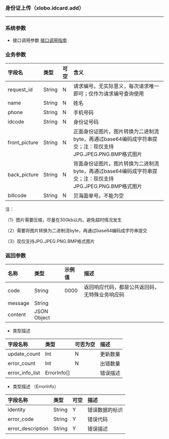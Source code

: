 ### 身份证上传（xlobo.idcard.add）

---

### 系统参数

* 接口调用参数 [接口调用指南](/openapi/how-to-call-api.md)

### 业务参数

| 字段名 | 类型 | 可空 | 含义 |
| :--- | :--- | :--- | :--- |
| request_id | String | N | 请求编号。无实际意义，每次请求唯一即可；仅作为请求编号查询使用 |
| name | String | N | 姓名 |
| phone | String | N | 手机号码 |
| idcode | String | N | 身份证号码 |
| front_picture | String | N | 正面身份证图片。图片转换为二进制流byte，再通过base64编码成字符串提交；注：现仅支持JPG.JPEG.PNG.BMP格式图片 |
| back_picture | String | N | 背面身份证图片。图片转换为二进制流byte，再通过base64编码成字符串提交；注：现仅支持JPG.JPEG.PNG.BMP格式图片 |
| billcode | String | N | 贝海面单号。不能为空|

注：

（1）图片需要压缩，尽量在300kb以内，避免超时情况发生

（2）需要将图片转换为二进制流byte，再通过base64编码成字符串提交

（3）现仅支持JPG.JPEG.PNG.BMP格式图片


### 返回参数

| 名称 | 类型 | 示例值 | 描述 |
| :--- | :--- | :--- | :--- |
| code | String | 0000 | 返回响应代码，都是公共返回码，无特殊业务响应码 |
| message | String |  |  |
| content | JSON Object |  |  |


*  类型描述

| 字段名称 | 类型 | 可否为空 | 描述 |
| :--- | :--- | :--- | :--- |
| update_count | Int | N | 更新数量 |
| error_count | Int | N | 出错数量 |
| error_info_list | ErrorInfo[] |  |错误描述   |


*  类型描述 （ErrorInfo）

| 字段名称 | 类型 | 可空 | 描述 |
| :--- | :--- | :--- | :--- |
| identity | String | Y | 错误数据的标识 |
| error_code | String | Y | 错误代码 |
| error_description | String | Y | 错误描述 |